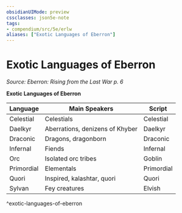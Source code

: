 ```yaml
---
obsidianUIMode: preview
cssclasses: json5e-note
tags:
- compendium/src/5e/erlw
aliases: ["Exotic Languages of Eberron"]
---
```

# Exotic Languages of Eberron
*Source: Eberron: Rising from the Last War p. 6* 

**Exotic Languages of Eberron**

| Language | Main Speakers | Script |
|----------|---------------|--------|
| Celestial | Celestials | Celestial |
| Daelkyr | Aberrations, denizens of Khyber | Daelkyr |
| Draconic | Dragons, dragonborn | Draconic |
| Infernal | Fiends | Infernal |
| Orc | Isolated orc tribes | Goblin |
| Primordial | Elementals | Primordial |
| Quori | Inspired, kalashtar, quori | Quori |
| Sylvan | Fey creatures | Elvish |
^exotic-languages-of-eberron